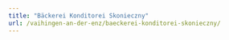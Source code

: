 ```yaml
---
title: "Bäckerei Konditorei Skonieczny"
url: /vaihingen-an-der-enz/baeckerei-konditorei-skonieczny/
---
```

